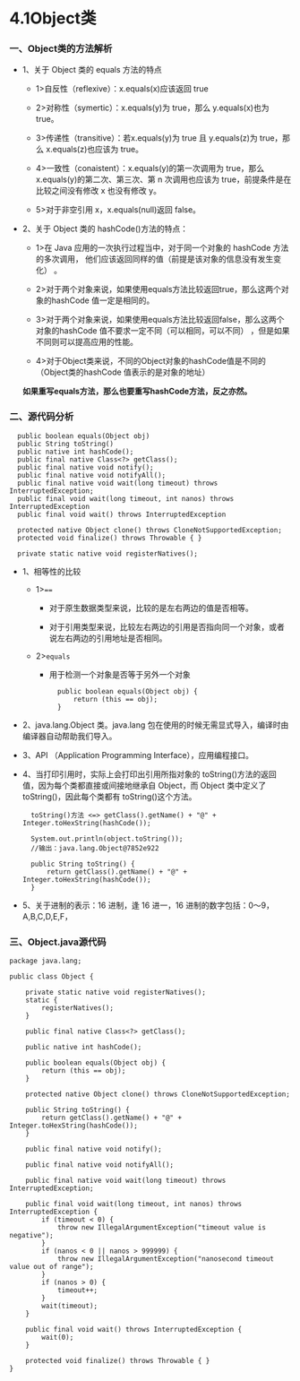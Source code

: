 # 4.1Object类

### 一、Object类的方法解析

* 1、关于 Object 类的 equals 方法的特点 

   * 1>自反性（reflexive）：x.equals(x)应该返回 true 
      
   * 2>对称性（symertic）：x.equals(y)为 true，那么 y.equals(x)也为 true。 
      
   * 3>传递性（transitive）：若x.equals(y)为 true 且 y.equals(z)为 true，那么 x.equals(z)也应该为 true。 
      
   * 4>一致性（conaistent）：x.equals(y)的第一次调用为 true，那么 x.equals(y)的第二次、第三次、第 n 次调用也应该为 true，前提条件是在比较之间没有修改 x 也没有修改 y。 
      
   * 5>对于非空引用 x，x.equals(null)返回 false。 

* 2、关于 Object 类的 hashCode()方法的特点： 

   * 1>在 Java 应用的一次执行过程当中，对于同一个对象的 hashCode 方法的多次调用， 他们应该返回同样的值（前提是该对象的信息没有发生变化） 。 

   * 2>对于两个对象来说，如果使用equals方法比较返回true，那么这两个对象的hashCode 值一定是相同的。 

   * 3>对于两个对象来说，如果使用equals方法比较返回false，那么这两个对象的hashCode 值不要求一定不同（可以相同，可以不同） ，但是如果不同则可以提高应用的性能。 

   * 4>对于Object类来说，不同的Object对象的hashCode值是不同的（Object类的hashCode 值表示的是对象的地址）

  **如果重写equals方法，那么也要重写hashCode方法，反之亦然。**








### 二、源代码分析

      public boolean equals(Object obj)
      public String toString()
      public native int hashCode();
      public final native Class<?> getClass();
      public final native void notify();
      public final native void notifyAll();
      public final native void wait(long timeout) throws InterruptedException;
      public final void wait(long timeout, int nanos) throws InterruptedException
      public final void wait() throws InterruptedException
   
      protected native Object clone() throws CloneNotSupportedException;
      protected void finalize() throws Throwable { }
      
      private static native void registerNatives();
      


* 1、相等性的比较

    * 1>`==`
    
        * 对于原生数据类型来说，比较的是左右两边的值是否相等。 
        
        * 对于引用类型来说，比较左右两边的引用是否指向同一个对象，或者说左右两边的引用地址是否相同。
        
    * 2>`equals`
    
        * 用于检测一个对象是否等于另外一个对象
        
                public boolean equals(Object obj) {
                    return (this == obj);
                }
        
* 2、java.lang.Object 类。java.lang 包在使用的时候无需显式导入，编译时由编译器自动帮助我们导入。         

* 3、API （Application Programming Interface），应用编程接口。 

* 4、当打印引用时，实际上会打印出引用所指对象的 toString()方法的返回值，因为每个类都直接或间接地继承自 Object，而 Object 类中定义了 toString()，因此每个类都有 toString()这个方法。 

        toString()方法 <=> getClass().getName() + "@" + Integer.toHexString(hashCode());
        
        System.out.println(object.toString());
        //输出：java.lang.Object@7852e922
        
        public String toString() {
            return getClass().getName() + "@" + Integer.toHexString(hashCode());
        }

* 5、关于进制的表示：16 进制，逢 16 进一，16 进制的数字包括：0～9，A,B,C,D,E,F， 

### 三、Object.java源代码

    package java.lang;

    public class Object {

        private static native void registerNatives();
        static {
            registerNatives();
        }

        public final native Class<?> getClass();

        public native int hashCode();

        public boolean equals(Object obj) {
            return (this == obj);
        }

        protected native Object clone() throws CloneNotSupportedException;

        public String toString() {
            return getClass().getName() + "@" + Integer.toHexString(hashCode());
        }

        public final native void notify();

        public final native void notifyAll();

        public final native void wait(long timeout) throws InterruptedException;

        public final void wait(long timeout, int nanos) throws InterruptedException {
            if (timeout < 0) {
                throw new IllegalArgumentException("timeout value is negative");
            }
            if (nanos < 0 || nanos > 999999) {
                throw new IllegalArgumentException("nanosecond timeout value out of range");
            }
            if (nanos > 0) {
                timeout++;
            }
            wait(timeout);
        }

        public final void wait() throws InterruptedException {
            wait(0);
        }

        protected void finalize() throws Throwable { }
    }

























